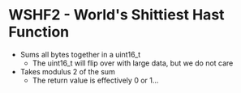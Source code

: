 # WSHF2 - World's Shittiest Hast Function

- Sums all bytes together in a uint16_t
	- The uint16_t will flip over with large data, but we do not care
- Takes modulus 2 of the sum
	- The return value is effectively 0 or 1...
